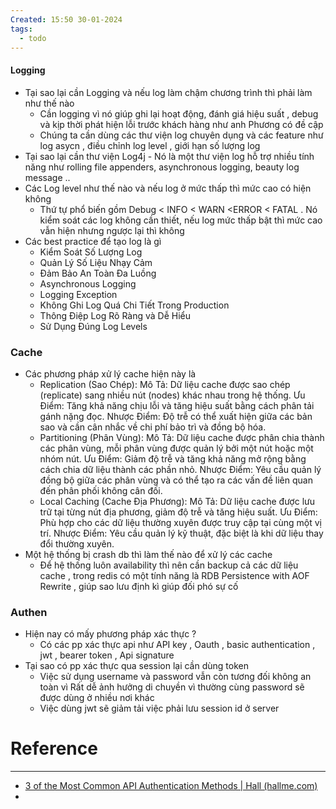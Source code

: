 ```yaml
---
Created: 15:50 30-01-2024
tags:
  - todo
---
```

#### Logging 
- Tại sao lại cần Logging và nếu log làm chậm chương trình thì phải làm như thế nào 
	- Cần logging vì nó giúp ghi lại hoạt động, đánh giá hiệu suất , debug và kịp thời phát hiện lỗi trước khách hàng như anh Phương có đề cập 
	- Chúng ta cần dùng các thư viện log chuyên dụng và các feature như log asycn , điều chỉnh log level , giới hạn số lượng log
- Tại sao lại cần thư viện Log4j 
		- Nó là một thư viện log hỗ trợ nhiều tính năng như rolling file appenders, asynchronous logging, beauty log message ..
- Các Log level như thế nào và nếu log ở mức thấp thì mức cao có hiện không
	- Thứ tự phổ biến gồm Debug < INFO < WARN <ERROR < FATAL . Nó kiểm soát các log không cần thiết, nếu log mức thấp bật thì mức cao vẫn hiện nhưng ngược lại thì không
- Các best practice để tạo log là gì 
	- Kiểm Soát Số Lượng Log 
	- Quản Lý Số Liệu Nhạy Cảm 
	- Đảm Bảo An Toàn Đa Luồng
	- Asynchronous Logging
	- Logging Exception
	- Không Ghi Log Quá Chi Tiết Trong Production
	- Thông Điệp Log Rõ Ràng và Dễ Hiểu 
	- Sử Dụng Đúng Log Levels
### Cache
- Các phương pháp xử lý cache hiện này là 
	- Replication (Sao Chép):
			Mô Tả: Dữ liệu cache được sao chép (replicate) sang nhiều nút (nodes) khác nhau trong hệ thống.
			Ưu Điểm: Tăng khả năng chịu lỗi và tăng hiệu suất bằng cách phân tải gánh nặng đọc.
			Nhược Điểm: Độ trễ có thể xuất hiện giữa các bản sao và cần cân nhắc về chi phí bảo trì và đồng bộ hóa.
	- Partitioning (Phân Vùng):
			Mô Tả: Dữ liệu cache được phân chia thành các phân vùng, mỗi phân vùng được quản lý bởi một nút hoặc một nhóm nút.
			Ưu Điểm: Giảm độ trễ và tăng khả năng mở rộng bằng cách chia dữ liệu thành các phần nhỏ.
			Nhược Điểm: Yêu cầu quản lý đồng bộ giữa các phân vùng và có thể tạo ra các vấn đề liên quan đến phân phối không cân đối.
	- Local Caching (Cache Địa Phương):
			Mô Tả: Dữ liệu cache được lưu trữ tại từng nút địa phương, giảm độ trễ và tăng hiệu suất.
			Ưu Điểm: Phù hợp cho các dữ liệu thường xuyên được truy cập tại cùng một vị trí.
			Nhược Điểm: Yêu cầu quản lý kỹ thuật, đặc biệt là khi dữ liệu thay đổi thường xuyên.
- Một hệ thống bị crash db thì làm thế nào để xử lý các cache 
	- Để hệ thống luôn availability thì nên cần backup cả các dữ liệu cache , trong redis có một tính năng là RDB Persistence with AOF Rewrite , giúp sao lưu định kì giúp đối phó sự cố 
### Authen
- Hiện nay có mấy phương pháp xác thực ? 
	- Có các pp xác thực api như API key , Oauth , basic authentication , jwt , bearer token , Api signature 
- Tại sao có pp xác thực qua session lại cần dùng token 
	- Việc sử dụng username và password vẫn còn tương đối không an toàn vì Rất dễ ảnh hưởng di chuyền vì thường cùng password sẽ được dùng ở nhiều nơi khác
	- Việc dùng jwt sẽ giảm tải việc phải lưu session id ở server

# Reference
---
- [3 of the Most Common API Authentication Methods | Hall (hallme.com)](https://www.hallme.com/blog/pros-and-cons-of-the-most-popular-api-authenticati-on-methods/)
- 